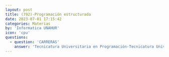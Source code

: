 ```yaml
---
layout: post
title: (792)-Programación estructurada
date: 2023-07-01 17:15:42
categories: Materias
by: 'Informatica UNAHUR'
icon: 'cpu'
questions:
  - question: 'CARRERAS'
    answer: 'Tecnicatura Universitaria en Programación-Tecnicatura Universitaria en Programación de Videojuegos-'
---
```


